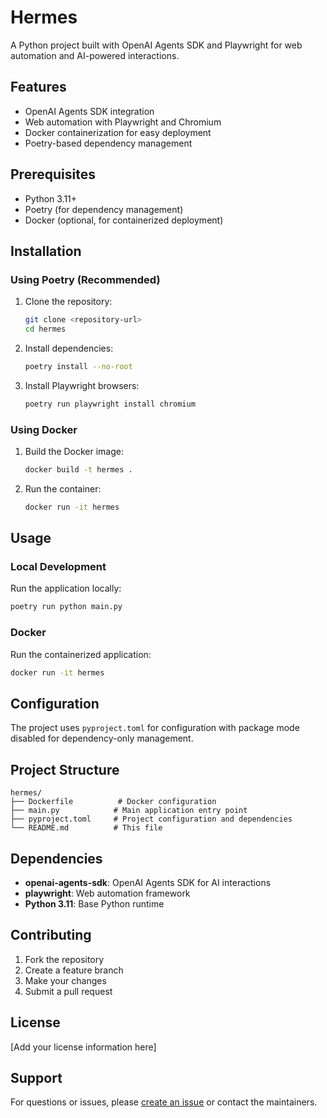 # Hermes

A Python project built with OpenAI Agents SDK and Playwright for web automation and AI-powered interactions.

## Features

- OpenAI Agents SDK integration
- Web automation with Playwright and Chromium
- Docker containerization for easy deployment
- Poetry-based dependency management

## Prerequisites

- Python 3.11+
- Poetry (for dependency management)
- Docker (optional, for containerized deployment)

## Installation

### Using Poetry (Recommended)

1. Clone the repository:
   ```bash
   git clone <repository-url>
   cd hermes
   ```

2. Install dependencies:
   ```bash
   poetry install --no-root
   ```

3. Install Playwright browsers:
   ```bash
   poetry run playwright install chromium
   ```

### Using Docker

1. Build the Docker image:
   ```bash
   docker build -t hermes .
   ```

2. Run the container:
   ```bash
   docker run -it hermes
   ```

## Usage

### Local Development

Run the application locally:
```bash
poetry run python main.py
```

### Docker

Run the containerized application:
```bash
docker run -it hermes
```

## Configuration

The project uses `pyproject.toml` for configuration with package mode disabled for dependency-only management.

## Project Structure

```
hermes/
├── Dockerfile          # Docker configuration
├── main.py            # Main application entry point
├── pyproject.toml     # Project configuration and dependencies
└── README.md          # This file
```

## Dependencies

- **openai-agents-sdk**: OpenAI Agents SDK for AI interactions
- **playwright**: Web automation framework
- **Python 3.11**: Base Python runtime

## Contributing

1. Fork the repository
2. Create a feature branch
3. Make your changes
4. Submit a pull request

## License

[Add your license information here]

## Support

For questions or issues, please [create an issue](link-to-issues) or contact the maintainers.
